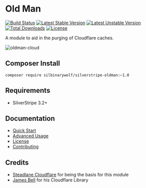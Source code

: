 # Old Man

[![Build Status](https://travis-ci.org/silbinarywolf/silverstripe-oldman.svg?branch=master)](https://travis-ci.org/silbinarywolf/silverstripe-oldman)
[![Latest Stable Version](https://poser.pugx.org/silbinarywolf/silverstripe-oldman/version.svg)](https://github.com/silbinarywolf/silverstripe-oldman/releases)
[![Latest Unstable Version](https://poser.pugx.org/silbinarywolf/silverstripe-oldman/v/unstable.svg)](https://packagist.org/packages/silbinarywolf/silverstripe-oldman)
[![Total Downloads](https://poser.pugx.org/silbinarywolf/silverstripe-oldman/downloads.svg)](https://packagist.org/packages/silbinarywolf/silverstripe-oldman)
[![License](https://poser.pugx.org/silbinarywolf/silverstripe-oldman/license.svg)](https://github.com/silbinarywolf/silverstripe-oldman/blob/master/LICENSE.md)

A module to aid in the purging of Cloudflare caches.

![oldman-cloud](https://user-images.githubusercontent.com/3859574/31596225-d2213356-b28c-11e7-97c3-e73500083c34.png)

## Composer Install

```
composer require silbinarywolf/silverstripe-oldman:~1.0
```

## Requirements

* SilverStripe 3.2+

## Documentation

* [Quick Start](docs/en/quick-start.md)
* [Advanced Usage](docs/en/advanced-usage.md)
* [License](LICENSE.md)
* [Contributing](CONTRIBUTING.md)

## Credits

* [Steadlane Cloudflare](https://github.com/steadlane/silverstripe-cloudflare) for being the basis for this module
* [James Bell](https://github.com/jamesryanbell/cloudflare) for his Cloudflare Library
